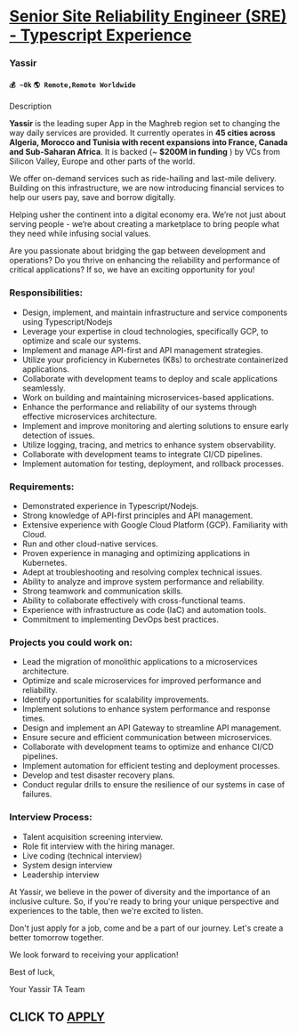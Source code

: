 # [Senior Site Reliability Engineer (SRE) - Typescript Experience](https://www.remotewlb.com/apply/senior-site-reliability-engineer-sre-typescript-experience)  
### Yassir  
#### `💰 ~0k` `🌎 Remote,Remote Worldwide`  

Description

**Yassir** is the leading super App in the Maghreb region set to changing the way daily services are provided. It currently operates in **45 cities across Algeria, Morocco and Tunisia with recent expansions into France, Canada and Sub-Saharan Africa**. It is backed (~ **$200M in funding** ) by VCs from Silicon Valley, Europe and other parts of the world.

We offer on-demand services such as ride-hailing and last-mile delivery. Building on this infrastructure, we are now introducing financial services to help our users pay, save and borrow digitally.

Helping usher the continent into a digital economy era. We’re not just about serving people - we’re about creating a marketplace to bring people what they need while infusing social values.

  

Are you passionate about bridging the gap between development and operations? Do you thrive on enhancing the reliability and performance of critical applications? If so, we have an exciting opportunity for you!

### Responsibilities:

  * Design, implement, and maintain infrastructure and service components using Typescript/Nodejs
  * Leverage your expertise in cloud technologies, specifically GCP, to optimize and scale our systems.
  * Implement and manage API-first and API management strategies.
  * Utilize your proficiency in Kubernetes (K8s) to orchestrate containerized applications.
  * Collaborate with development teams to deploy and scale applications seamlessly.
  * Work on building and maintaining microservices-based applications.
  * Enhance the performance and reliability of our systems through effective microservices architecture.
  * Implement and improve monitoring and alerting solutions to ensure early detection of issues.
  * Utilize logging, tracing, and metrics to enhance system observability.
  * Collaborate with development teams to integrate CI/CD pipelines.
  * Implement automation for testing, deployment, and rollback processes.

### Requirements:

  * Demonstrated experience in Typescript/Nodejs.
  * Strong knowledge of API-first principles and API management.
  * Extensive experience with Google Cloud Platform (GCP). Familiarity with Cloud.
  * Run and other cloud-native services.
  * Proven experience in managing and optimizing applications in Kubernetes.
  * Adept at troubleshooting and resolving complex technical issues.
  * Ability to analyze and improve system performance and reliability.
  * Strong teamwork and communication skills.
  * Ability to collaborate effectively with cross-functional teams.
  * Experience with infrastructure as code (IaC) and automation tools.
  * Commitment to implementing DevOps best practices.

### Projects you could work on:

  * Lead the migration of monolithic applications to a microservices architecture.
  * Optimize and scale microservices for improved performance and reliability.
  * Identify opportunities for scalability improvements.
  * Implement solutions to enhance system performance and response times.
  * Design and implement an API Gateway to streamline API management.
  * Ensure secure and efficient communication between microservices.
  * Collaborate with development teams to optimize and enhance CI/CD pipelines.
  * Implement automation for efficient testing and deployment processes.
  * Develop and test disaster recovery plans.
  * Conduct regular drills to ensure the resilience of our systems in case of failures.

### Interview Process:

  * Talent acquisition screening interview.
  * Role fit interview with the hiring manager.
  * Live coding (technical interview)
  * System design interview
  * Leadership interview

At Yassir, we believe in the power of diversity and the importance of an inclusive culture. So, if you're ready to bring your unique perspective and experiences to the table, then we're excited to listen.

  

Don't just apply for a job, come and be a part of our journey. Let's create a better tomorrow together.

  

We look forward to receiving your application!

  

Best of luck,

Your Yassir TA Team

  

  

  
## CLICK TO [APPLY](https://www.remotewlb.com/apply/senior-site-reliability-engineer-sre-typescript-experience)


